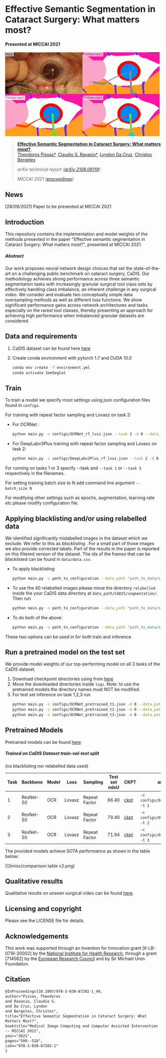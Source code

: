 # Effective Semantic Segmentation in Cataract Surgery: What matters most? 
#### Presented at MICCAI 2021

![](misc/fig1v2.png)

> [**Effective Semantic Segmentation in Cataract Surgery: What matters most?**](https://arxiv.org/pdf/2108.06119),            
> [Theodoros Pissas*](https://rvim.online/author/theodoros-pissas/), [Claudio S. Ravasio*](https://rvim.online/author/claudio-ravasio/), [Lyndon Da Cruz](), [Christos Bergeles](https://rvim.online/author/christos-bergeles/)  <br>
>
> *arXiv technical report ([arXiv 2108.06119](https://arxiv.org/pdf/2108.06119))*
>
> *MICCAI 2021 ([proceedings](https://link.springer.com/chapter/10.1007/978-3-030-87202-1_49))*


## News
[28/09/2021] Paper to be presented at MICCAI 2021

## Introduction

This repository contains the implementation and model weights 
of the methods presented in the paper "Effective semantic segmentation in Cataract Surgery: What matters most?", presented at MICCAI 2021.

##### Abstract

Our work proposes neural network design choices that set the
state-of-the-art on a challenging public benchmark on cataract surgery,
CaDIS. Our methodology achieves strong performance across three semantic segmentation tasks with increasingly granular surgical tool class
sets by effectively handling class imbalance, an inherent challenge in
any surgical video. We consider and evaluate two conceptually simple
data oversampling methods as well as different loss functions. We show
significant performance gains across network architectures and tasks especially on the rarest tool classes, thereby presenting an approach for
achieving high performance when imbalanced granular datasets are considered. 

## Data and requirements
1) CaDIS dataset can be found here [here](https://cataracts.grand-challenge.org/CaDIS/)

2) Create conda environment with pytorch 1.7 and CUDA 10.0
    ```bash
    conda env create -f environment.yml 
    conda activate SemSegCat
    ```

## Train
To train a model we specify most settings using json configuration files found in ```configs```. 

For training with repeat factor sampling and Lovasz on task 2:
- For OCRNet :
    ```bash
    python main.py -c configs/OCRNet_rf_lvsz.json --task 2 -d 0 --data_path "path_to_data/segmentation"
    ```
- For DeepLabv3Plus training with repeat factor sampling and Lovasz on task 2:
    ```bash
    python main.py -c configs/DeepLabv3Plus_rf_lvsz.json --task 2 -d 0 --data_path "path_to_data/segmentation"
    ```
For running on tasks 1 or 3 specify --task and ```--task 1``` or ```--task 3``` respectively in the filenames.

For setting training batch size to N add command line argument  ```--batch_size N``` 

For modifying other settings such as epochs, augmentation, learning rate etc please modify configuration file. 
 
## Applying blacklisting and/or using relabelled data
We identified significantly mislabelled images in the dataset which we exclude. We refer to this as  <em> blacklisting </em>. For a small part of those images we also provide corrected labels.
Part of the results in the paper is reported on this filtered version of the dataset. The ids of the frames that can be <em> blacklisted </em> can be found in ```data/data.csv```. 

- To apply blacklisting: 
    ```bash
    python main.py -c path_to_configuration --data_path "path_to_data/segmentation" --blacklisting True
    ```
- To use the 40 relabelled images please move the directory ```relabelled``` inside the your CaDIS data directory at ```data_path/CADIS/segmentation/```. Then run
    ```bash
    python main.py -c path_to_configuration --data_path "path_to_data/segmentation" --use_relabeled True
    ```
- To do both of the above:
    ```bash
    python main.py -c path_to_configuration --data_path "path_to_data/segmentation" --blacklisting True --use_relabeled True
    ```
These two options can be used in for both train and inference. 
  
## Run a pretrained model on the test set
We provide model weights of our top-performing model on all 3 tasks of the CaDIS dataset.
1) Download checkpoint directories using from [here](https://drive.google.com/drive/folders/1Tv9Br1VClB7JzpjgStmQLAFb6Aavdf_v?usp=sharing)
2) Move the downloaded directories inside ```logs```. Note: to use the pretrained models the directory names must NOT be modified.
3) For test set inference on task 1,2,3 run 
    ```bash
    python main.py -c configs/OCRNet_pretrained_t1.json -d 0 --data_path "path_to_data/segmentation"
    python main.py -c configs/OCRNet_pretrained_t2.json -d 0 --data_path "path_to_data/segmentation"
    python main.py -c configs/OCRNet_pretrained_t3.json -d 0 --data_path "path_to_data/segmentation"
    ```


## Pretrained Models
Pretrained models can be found [here](https://drive.google.com/drive/folders/1Tv9Br1VClB7JzpjgStmQLAFb6Aavdf_v?usp=sharing)
##### Trained on CaDIS Dataset train-val-test split 
(no blacklisting nor relabelled data used)

|Task       | Backbone  | Model     | Loss       | Sampling      | Test set mIoU | CKPT | args to train | args for inference |
| --------- | --------- | ----------| ---------- | --------- | ------- | ---------- | ---------- | ---------- |
| 1         | ResNet-50 | OCR       | Lovasz     | Repeat Factor | 86.40| [ckpt](https://drive.google.com/drive/folders/1btnFihg8gIssxFg2UmZXjr0NjS343rDQ?usp=sharing) |```-c configs/OCRNet_rf_lvsz.json -t 1```| ```-c configs/OCRNet_pretrained_t1.json```|
| 2         | ResNet-50 | OCR       | Lovasz     | Repeat Factor | 79.40| [ckpt](https://drive.google.com/drive/folders/1Z5AZ5aNCaNDi1zGArQTzAOt8uCVLmnRy?usp=sharing) |```-c configs/OCRNet_rf_lvsz.json -t 2```| ```-c configs/OCRNet_pretrained_t2.json```|
| 3         | ResNet-50 | OCR       | Lovasz     | Repeat Factor | 71.94| [ckpt](https://drive.google.com/drive/folders/1igYtGpwk8s6oirH5rCz1XF0YIxHwxRuh?usp=sharing) |```-c configs/OCRNet_rf_lvsz.json -t 3```| ```-c configs/OCRNet_pretrained_t3.json```|

The provided models achieve SOTA performance as shown in the table below: 

![](misc/comparison table v2.png)


## Qualitative results
Qualitative results on unseen surgical video can be found [here](https://youtu.be/twVIPUj1WZM).

## Licensing and copyright 

Please see the LICENSE file for details.

## Acknowledgements
[nihr]: http://www.nihr.ac.uk/
[erc]: https://erc.europa.eu/
This work was supported through an Invention for Innovation grant [II-LB-0716-20002] by the [National Institute for Health Research][nihr],
through a grant [714562] by the [European Research Council][erc] and by Sir Michael Uren Foundation.

## Citation

```
@InProceedings{10.1007/978-3-030-87202-1_49,
author="Pissas, Theodoros
and Ravasio, Claudio S.
and Da Cruz, Lyndon
and Bergeles, Christos",
title="Effective Semantic Segmentation in Cataract Surgery: What Matters Most?",
booktitle="Medical Image Computing and Computer Assisted Intervention -- MICCAI 2021",
year="2021",
pages="509--518",
isbn="978-3-030-87202-1"
}
```